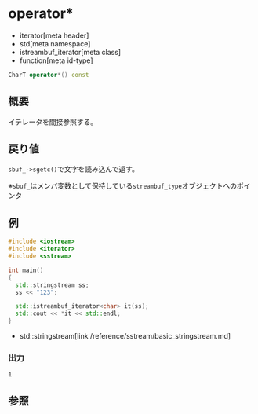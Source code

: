 # operator*
* iterator[meta header]
* std[meta namespace]
* istreambuf_iterator[meta class]
* function[meta id-type]

```cpp
CharT operator*() const
```

## 概要
イテレータを間接参照する。


## 戻り値
`sbuf_->sgetc()`で文字を読み込んで返す。

※`sbuf_`はメンバ変数として保持している`streambuf_type`オブジェクトへのポインタ


## 例
```cpp example
#include <iostream>
#include <iterator>
#include <sstream>

int main()
{
  std::stringstream ss;
  ss << "123";

  std::istreambuf_iterator<char> it(ss);
  std::cout << *it << std::endl;
}
```
* std::stringstream[link /reference/sstream/basic_stringstream.md]

### 出力
```
1
```

## 参照
